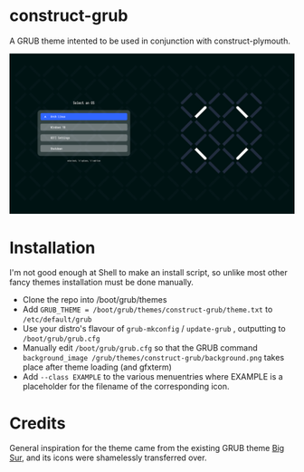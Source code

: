 # construct-grub
A GRUB theme intented to be used in conjunction with construct-plymouth.

![Image preview of the construct-grub theme](construct-grub-concept.png)
# Installation
I'm not good enough at Shell to make an install script, so unlike most other fancy themes installation must be done manually.
- Clone the repo into /boot/grub/themes
- Add `GRUB_THEME = /boot/grub/themes/construct-grub/theme.txt` to `/etc/default/grub`
- Use your distro's flavour of `grub-mkconfig` / `update-grub` , outputting to `/boot/grub/grub.cfg`
- Manually edit `/boot/grub/grub.cfg` so that the GRUB command `background_image /grub/themes/construct-grub/background.png` takes place after theme loading (and gfxterm)
- Add `--class EXAMPLE` to the various menuentries where EXAMPLE is a placeholder for the filename of the corresponding icon.
# Credits
General inspiration for the theme came from the existing GRUB theme [Big Sur](https://github.com/Teraskull/bigsur-grub2-theme), and its icons were shamelessly transferred over.
